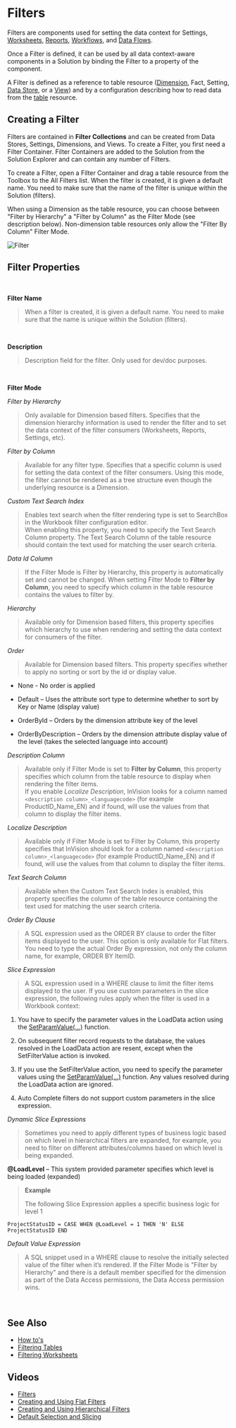 # Filters


Filters are components used for setting the data context for Settings, [Worksheets](../worksheets/index.md), [Reports](../sqlreports/index.md), [Workflows](../workflow/index.md), and [Data Flows](../dataflows/index.md).

Once a Filter is defined, it can be used by all data context-aware components in a Solution by binding the Filter to a property of the component.

A Filter is defined as a reference to table resource ([Dimension](../dimensions/index.md), Fact, Setting, [Data Store](../datastores.md), or a [View](../views.md)) and by a configuration describing how to read data from the [table](../tables.md) resource.
<br/>

## Creating a Filter

Filters are contained in **Filter Collections** and can be created from Data Stores, Settings, Dimensions, and Views. To create a Filter, you first need a Filter Container. Filter Containers are added to the Solution from the Solution Explorer and can contain any number of Filters.

To create a Filter, open a Filter Container and drag a table resource from the Toolbox to the All Filters list. When the filter is created, it is given a default name. You need to make sure that the name of the filter is unique within the Solution (filters).

When using a Dimension as the table resource, you can choose between "Filter by Hierarchy" a "Filter by Column" as the Filter Mode (see description below). Non-dimension table resources only allow the "Filter By Column" Filter Mode.
<br/>

![Filter](https://profitbasedocs.blob.core.windows.net/images/filterscreating.png)
<br/>

## Filter Properties

<br/>

**Filter Name**

> When a filter is created, it is given a default name. You need to make sure that the name is unique within the Solution (filters).

<br/>

**Description**

> Description field for the filter. Only used for dev/doc purposes.

<br/>

**Filter Mode**

_Filter by Hierarchy_

> Only available for Dimension based filters. Specifies that the dimension hierarchy information is used to render the filter and to set the data context of the filter consumers (Worksheets, Reports, Settings, etc).

_Filter by Column_

> Available for any filter type. Specifies that a specific column is used for setting the data context of the filter consumers. Using this mode, the filter cannot be rendered as a tree structure even though the underlying resource is a Dimension.

_Custom Text Search Index_

> Enables text search when the filter rendering type is set to SearchBox in the Workbook filter configuration editor.  
> When enabling this property, you need to specify the Text Search Column property. The Text Search Column of the table resource should contain the text used for matching the user search criteria.

_Data Id Column_

> If the Filter Mode is Filter by Hierarchy, this property is automatically set and cannot be changed. When setting Filter Mode to **Filter by Column**, you need to specify which column in the table resource contains the values to filter by.

_Hierarchy_

> Available only for Dimension based filters, this property specifies which hierarchy to use when rendering and setting the data context for consumers of the filter.

_Order_

> Available for Dimension based filters. This property specifies whether to apply no sorting or sort by the id or display value.

- None - No order is applied

- Default – Uses the attribute sort type to determine whether to sort by Key or Name (display value)

- OrderById – Orders by the dimension attribute key of the level

- OrderByDescription – Orders by the dimension attribute display value of the level (takes the selected language into account)

_Description Column_

> Available only if Filter Mode is set to **Filter by Column**, this property specifies which column from the table resource to display when rendering the filter items.  
> If you enable _Localize Description_, InVision looks for a column named `<description column>_<languagecode>` (for example ProductID_Name_EN) and if found, will use the values from that column to display the filter items.

_Localize Description_

> Available only if Filter Mode is set to Filter by Column, this property specifies that InVision should look for a column named `<description column>_<languagecode>` (for example ProductID_Name_EN) and if found, will use the values from that column to display the filter items.

_Text Search Column_

> Available when the Custom Text Search Index is enabled, this property specifies the column of the table resource containing the text used for matching the user search criteria.

_Order By Clause_

> A SQL expression used as the ORDER BY clause to order the filter items displayed to the user. This option is only available for Flat filters. You need to type the actual Order By expression, not only the column name, for example, ORDER BY ItemID.

_Slice Expression_

> A SQL expression used in a WHERE clause to limit the filter items displayed to the user. If you use custom parameters in the slice expression, the following rules apply when the filter is used in a Workbook context:

1. You have to specify the parameter values in the LoadData action using the [SetParamValue(…)]() function.

2. On subsequent filter record requests to the database, the values resolved in the LoadData action are resent, except when the SetFilterValue action is invoked.

3. If you use the SetFilterValue action, you need to specify the parameter values using the [SetParamValue(…)]() function. Any values resolved during the LoadData action are ignored.

4. Auto Complete filters do not support custom parameters in the slice expression.

_Dynamic Slice Expressions_

> Sometimes you need to apply different types of business logic based on which level in hierarchical filters are expanded, for example, you need to filter on different attributes/columns based on which level is being expanded.

**@LoadLevel** – This system provided parameter specifies which level is being loaded (expanded)

> **Example**
>
> The following Slice Expression applies a specific business logic for level 1

    ProjectStatusID = CASE WHEN @LoadLevel = 1 THEN 'N' ELSE ProjectStatusID END

_Default Value Expression_

> A SQL snippet used in a WHERE clause to resolve the initially selected value of the filter when it’s rendered. If the Filter Mode is "Filter by Hierarchy" and there is a default member specified for the dimension as part of the Data Access permissions, the Data Access permission wins.

<br/>

## See Also


- [How to's](howto/index.md)
- [Filtering Tables](../tables/filters.md)
- [Filtering Worksheets](../worksheets/filters.md)

## Videos

- [Filters](../../videos/filters.md)
- [Creating and Using Flat Filters](https://profitbasedocs.blob.core.windows.net/videos/Filters%20-%20Creating%20and%20using%20flat%20filters.mp4)
- [Creating and Using Hierarchical Filters](https://profitbasedocs.blob.core.windows.net/videos/Filter%20-%20Creating%20and%20using%20hierarchical%20filters.mp4)
- [Default Selection and Slicing](https://profitbasedocs.blob.core.windows.net/videos/Filter-DefaultSelection%20and%20Slicing.mp4)


